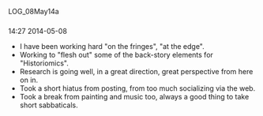 LOG_08May14a

###

14:27 2014-05-08

* I have been working hard "on the fringes", "at the edge".
* Working to "flesh out" some of the back-story elements for "Historiomics".
* Research is going well, in a great direction, great perspective from here on in.
* Took a short hiatus from posting, from too much socializing via the web.
* Took a break from painting and music too, always a good thing to take short sabbaticals.
